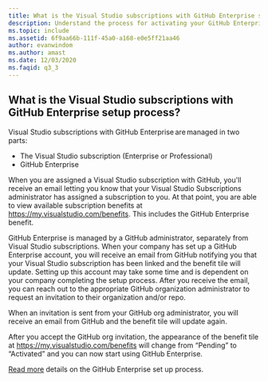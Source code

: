 ```yaml
---
title: What is the Visual Studio subscriptions with GitHub Enterprise setup process?
description: Understand the process for activating your GitHub Enterprise subscription 
ms.topic: include
ms.assetid: 6f9aa66b-111f-45a0-a168-e0e5ff21aa46
author: evanwindom
ms.author: amast
ms.date: 12/03/2020
ms.faqid: q3_3
---
```


## What is the Visual Studio subscriptions with GitHub Enterprise setup process? 

Visual Studio subscriptions with GitHub Enterprise are managed in two parts:  
- The Visual Studio subscription (Enterprise or Professional)  
- GitHub Enterprise  

When you are assigned a Visual Studio subscription with GitHub, you'll receive an email letting you know that your Visual Studio Subscriptions administrator has assigned a subscription to you. At that point, you are able to view available subscription benefits at <https://my.visualstudio.com/benefits>. This includes the GitHub Enterprise benefit. 

GitHub Enterprise is managed by a GitHub administrator, separately from Visual Studio subscriptions. When your company has set up a GitHub Enterprise account, you will receive an email from GitHub notifying you that your Visual Studio subscription has been linked and the benefit tile will update. Setting up this account may take some time and is dependent on your company completing the setup process. After you receive the email, you can reach out to the appropriate GitHub organization administrator to request an invitation to their organization and/or repo. 

When an invitation is sent from your GitHub org administrator, you will receive an email from GitHub and the benefit tile will update again. 

After you accept the GitHub org invitation, the appearance of the benefit tile at <https://my.visualstudio.com/benefits> will change from “Pending” to “Activated” and you can now start using GitHub Enterprise. 

[Read more](https://learn.microsoft.com/visualstudio/subscriptions/access-github) details on the GitHub Enterprise set up process. 
